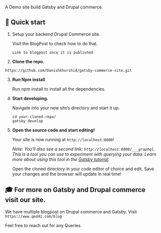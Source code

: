 A Demo site build Gatsby and Drupal commerce. 

## 🚀 Quick start

1. Setup your backend Drupal Commerce site. 
   
   Visit the BlogPost to check how to do that.

    `Link to blogpost once it is published`

2.  **Clone the repo.**

   `https://github.com/Danishkhurshid/gatsby-commerce-site.git`

3. **Run Npm install**

     Run npm install to install all the dependencies. 

4.  **Start developing.**

    Navigate into your new site’s directory and start it up.

    ```shell
    cd your-cloned-repo/
    gatsby develop
    ```

5.  **Open the source code and start editing!**

    Your site is now running at `http://localhost:8000`!

    _Note: You'll also see a second link: _`http://localhost:8000/___graphql`_. This is a tool you can use to experiment with querying your data. Learn more about using this tool in the [Gatsby tutorial](https://www.gatsbyjs.org/tutorial/part-five/#introducing-graphiql)._

    Open the cloned directory in your code editor of choice and edit. Save your changes and the browser will update in real time!

## 🎓 For more on Gatsby and Drupal commerce visit our site.

   We have multiple blogpost on Drupal commerce and Gatsby.
   Visit `https://www.qed42.com/blog`

  Feel free to reach out for any Queries. 